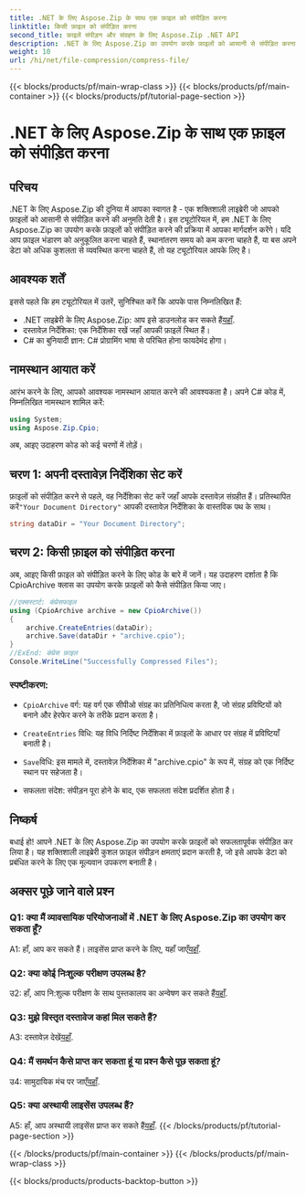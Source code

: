 ```yaml
---
title: .NET के लिए Aspose.Zip के साथ एक फ़ाइल को संपीड़ित करना
linktitle: किसी फ़ाइल को संपीड़ित करना
second_title: फ़ाइलें संपीड़न और संग्रहण के लिए Aspose.Zip .NET API
description: .NET के लिए Aspose.Zip का उपयोग करके फ़ाइलों को आसानी से संपीड़ित करना सीखें। कुशल फ़ाइल प्रबंधन के लिए हमारे चरण-दर-चरण ट्यूटोरियल का पालन करें।
weight: 10
url: /hi/net/file-compression/compress-file/
---
```


{{< blocks/products/pf/main-wrap-class >}}
{{< blocks/products/pf/main-container >}}
{{< blocks/products/pf/tutorial-page-section >}}

# .NET के लिए Aspose.Zip के साथ एक फ़ाइल को संपीड़ित करना

## परिचय

.NET के लिए Aspose.Zip की दुनिया में आपका स्वागत है - एक शक्तिशाली लाइब्रेरी जो आपको फ़ाइलों को आसानी से संपीड़ित करने की अनुमति देती है। इस ट्यूटोरियल में, हम .NET के लिए Aspose.Zip का उपयोग करके फ़ाइलों को संपीड़ित करने की प्रक्रिया में आपका मार्गदर्शन करेंगे। यदि आप फ़ाइल भंडारण को अनुकूलित करना चाहते हैं, स्थानांतरण समय को कम करना चाहते हैं, या बस अपने डेटा को अधिक कुशलता से व्यवस्थित करना चाहते हैं, तो यह ट्यूटोरियल आपके लिए है।

## आवश्यक शर्तें

इससे पहले कि हम ट्यूटोरियल में उतरें, सुनिश्चित करें कि आपके पास निम्नलिखित हैं:

-  .NET लाइब्रेरी के लिए Aspose.Zip: आप इसे डाउनलोड कर सकते हैं[यहाँ](https://releases.aspose.com/zip/net/).
- दस्तावेज़ निर्देशिका: एक निर्देशिका रखें जहाँ आपकी फ़ाइलें स्थित हैं।
- C# का बुनियादी ज्ञान: C# प्रोग्रामिंग भाषा से परिचित होना फायदेमंद होगा।

## नामस्थान आयात करें

आरंभ करने के लिए, आपको आवश्यक नामस्थान आयात करने की आवश्यकता है। अपने C# कोड में, निम्नलिखित नामस्थान शामिल करें:

```csharp
using System;
using Aspose.Zip.Cpio;
```

अब, आइए उदाहरण कोड को कई चरणों में तोड़ें।

## चरण 1: अपनी दस्तावेज़ निर्देशिका सेट करें

 फ़ाइलों को संपीड़ित करने से पहले, वह निर्देशिका सेट करें जहाँ आपके दस्तावेज़ संग्रहीत हैं। प्रतिस्थापित करें`"Your Document Directory"` आपकी दस्तावेज़ निर्देशिका के वास्तविक पथ के साथ।

```csharp
string dataDir = "Your Document Directory";
```

## चरण 2: किसी फ़ाइल को संपीड़ित करना

अब, आइए किसी फ़ाइल को संपीड़ित करने के लिए कोड के बारे में जानें। यह उदाहरण दर्शाता है कि CpioArchive क्लास का उपयोग करके फ़ाइलों को कैसे संपीड़ित किया जाए।

```csharp
//एक्सस्टार्ट: कंप्रेसफाइल
using (CpioArchive archive = new CpioArchive())
{
    archive.CreateEntries(dataDir);
    archive.Save(dataDir + "archive.cpio");
}
//ExEnd: कंप्रेस फ़ाइल
Console.WriteLine("Successfully Compressed Files");
```

### स्पष्टीकरण:

- `CpioArchive` वर्ग: यह वर्ग एक सीपीओ संग्रह का प्रतिनिधित्व करता है, जो संग्रह प्रविष्टियों को बनाने और हेरफेर करने के तरीके प्रदान करता है।

- `CreateEntries` विधि: यह विधि निर्दिष्ट निर्देशिका में फ़ाइलों के आधार पर संग्रह में प्रविष्टियाँ बनाती है।

- `Save`विधि: इस मामले में, दस्तावेज़ निर्देशिका में "archive.cpio" के रूप में, संग्रह को एक निर्दिष्ट स्थान पर सहेजता है।

- सफलता संदेश: संपीड़न पूरा होने के बाद, एक सफलता संदेश प्रदर्शित होता है।

## निष्कर्ष

बधाई हो! आपने .NET के लिए Aspose.Zip का उपयोग करके फ़ाइलों को सफलतापूर्वक संपीड़ित कर लिया है। यह शक्तिशाली लाइब्रेरी कुशल फ़ाइल संपीड़न क्षमताएं प्रदान करती है, जो इसे आपके डेटा को प्रबंधित करने के लिए एक मूल्यवान उपकरण बनाती है।

## अक्सर पूछे जाने वाले प्रश्न

### Q1: क्या मैं व्यावसायिक परियोजनाओं में .NET के लिए Aspose.Zip का उपयोग कर सकता हूँ?

 A1: हाँ, आप कर सकते हैं। लाइसेंस प्राप्त करने के लिए, यहाँ जाएँ[यहाँ](https://purchase.aspose.com/buy).

### Q2: क्या कोई निःशुल्क परीक्षण उपलब्ध है?

 उ2: हाँ, आप नि:शुल्क परीक्षण के साथ पुस्तकालय का अन्वेषण कर सकते हैं[यहाँ](https://releases.aspose.com/).

### Q3: मुझे विस्तृत दस्तावेज कहां मिल सकते हैं?

 A3: दस्तावेज़ देखें[यहाँ](https://reference.aspose.com/zip/net/).

### Q4: मैं समर्थन कैसे प्राप्त कर सकता हूं या प्रश्न कैसे पूछ सकता हूं?

 उ4: सामुदायिक मंच पर जाएँ[यहाँ](https://forum.aspose.com/c/zip/37).

### Q5: क्या अस्थायी लाइसेंस उपलब्ध हैं?

 A5: हाँ, आप अस्थायी लाइसेंस प्राप्त कर सकते हैं[यहाँ](https://purchase.aspose.com/temporary-license/).
{{< /blocks/products/pf/tutorial-page-section >}}

{{< /blocks/products/pf/main-container >}}
{{< /blocks/products/pf/main-wrap-class >}}

{{< blocks/products/products-backtop-button >}}
